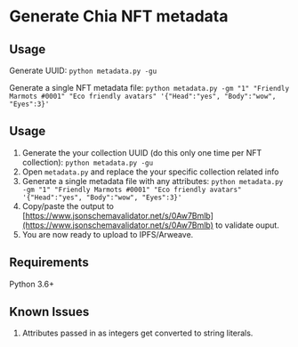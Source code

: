 # Generate Chia NFT metadata

## Usage

Generate UUID:
`python metadata.py -gu`

Generate a single NFT metadata file:
`python metadata.py -gm "1" "Friendly Marmots #0001" "Eco friendly avatars" '{"Head":"yes", "Body":"wow", "Eyes":3}'`

## Usage

1. Generate the your collection UUID (do this only one time per NFT collection): `python metadata.py -gu`
1. Open `metadata.py` and replace the your specific collection related info
1. Generate a single metadata file with any attributes: `python metadata.py -gm "1" "Friendly Marmots #0001" "Eco friendly avatars" '{"Head":"yes", "Body":"wow", "Eyes":3}'`
1. Copy/paste the output to [https://www.jsonschemavalidator.net/s/0Aw7Bmlb](https://www.jsonschemavalidator.net/s/0Aw7Bmlb) to validate ouput.
1. You are now ready to upload to IPFS/Arweave.

## Requirements

Python 3.6+

## Known Issues

1. Attributes passed in as integers get converted to string literals.
